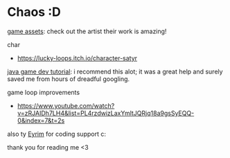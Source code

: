 ﻿# Chaos :D

[game assets](https://trixelized.itch.io/starstring-fields):
check out the artist their work is amazing!

char
- https://lucky-loops.itch.io/character-satyr


[java game dev tutorial](https://www.youtube.com/playlist?list=PL4rzdwizLaxYmltJQRjq18a9gsSyEQQ-0):
i recommend this alot; it was a great help and surely saved me from hours of dreadful googling. 

game loop improvements
- https://www.youtube.com/watch?v=zRJAIDh7LH4&list=PL4rzdwizLaxYmltJQRjq18a9gsSyEQQ-0&index=7&t=2s

also ty [Eyrim](https://github.com/Eyrim) for coding support c:

thank you for reading me <3
